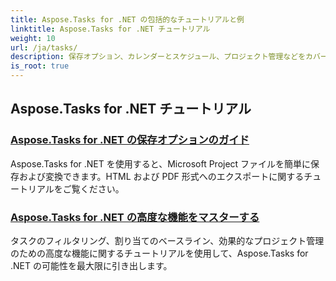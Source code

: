 ```yaml
---
title: Aspose.Tasks for .NET の包括的なチュートリアルと例
linktitle: Aspose.Tasks for .NET チュートリアル
weight: 10
url: /ja/tasks/
description: 保存オプション、カレンダーとスケジュール、プロジェクト管理などをカバーする Aspose.Tasks for .NET チュートリアルをご覧ください。プロジェクト管理スキルを高めましょう。
is_root: true
---
```

## Aspose.Tasks for .NET チュートリアル
### [Aspose.Tasks for .NET の保存オプションのガイド](./guide-to-saving-options/)
Aspose.Tasks for .NET を使用すると、Microsoft Project ファイルを簡単に保存および変換できます。HTML および PDF 形式へのエクスポートに関するチュートリアルをご覧ください。
### [Aspose.Tasks for .NET の高度な機能をマスターする](./master-advanced-features/)
タスクのフィルタリング、割り当てのベースライン、効果的なプロジェクト管理のための高度な機能に関するチュートリアルを使用して、Aspose.Tasks for .NET の可能性を最大限に引き出します。